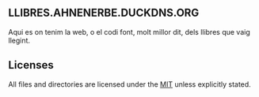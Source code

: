 ## LLIBRES.AHNENERBE.DUCKDNS.ORG

Aqui es on tenim la web, o el codi font, molt millor dit, dels llibres que vaig llegint.

## Licenses

All files and directories are licensed under the [MIT](https://opensource.org/licenses/mit-license.php) unless explicitly stated.
